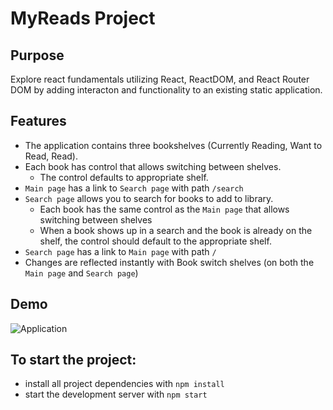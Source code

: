 # MyReads Project

## Purpose

Explore react fundamentals utilizing React, ReactDOM, and React Router DOM by adding interacton and functionality to an existing static application.

## Features

- The application contains three bookshelves (Currently Reading, Want to Read, Read).
- Each book has control that allows switching between shelves.
  - The control defaults to appropriate shelf.
- `Main page` has a link to `Search page` with path `/search`
- `Search page` allows you to search for books to add to library.
  - Each book has the same control as the `Main page` that allows switching between shelves
  - When a book shows up in a search and the book is already on the shelf, the control should default to the appropriate shelf.
- `Search page` has a link to `Main page` with path `/`
- Changes are reflected instantly with Book switch shelves (on both the `Main page` and `Search page`)

## Demo

![Application](demo/demo.gif)

## To start the project:

- install all project dependencies with `npm install`
- start the development server with `npm start`
